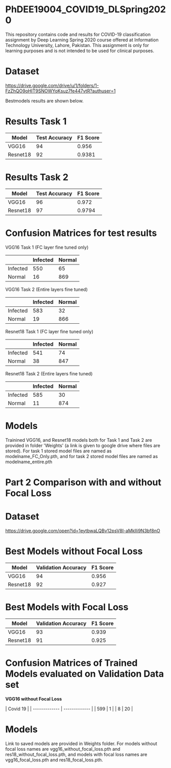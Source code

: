# PhDEE19004_COVID19_DLSpring2020
This repository contains code and results for COVID-19 classification assignment by Deep Learning Spring 2020 course offered at Information Technology University, Lahore, Pakistan. This assignment is only for learning purposes and is not intended to be used for clinical purposes.


# Dataset
https://drive.google.com/drive/u/1/folders/1-FzZhQO9oHIT9SNOWYoKsuz7fe447vtR?authuser=1


Bestmodels results are shown below. 

# Results Task 1

| Model         | Test Accuracy | F1 Score |
| ------------- | ------------- | -------- |
|     VGG16     |       94      |    0.956 |
|   Resnet18    |       92      |   0.9381 |


# Results Task 2

| Model         | Test Accuracy | F1 Score |
| ------------- | ------------- | -------- |
|     VGG16     |       96      |    0.972 |
|   Resnet18    |       97      |   0.9794 |

# Confusion Matrices for test results

VGG16 Task 1 (FC layer fine tuned only)

|               |    Infected   |   Normal |
| ------------- | ------------- | -------- |
|   Infected    |      550      |      65  |
|    Normal     |       16      |     869  |

VGG16 Task 2 (Entire layers fine tuned)

|               |    Infected   |   Normal |
| ------------- | ------------- | -------- |
|   Infected    |      583      |      32  |
|    Normal     |       19      |     866  |

Resnet18 Task 1 (FC layer fine tuned only)

|               |    Infected   |   Normal |
| ------------- | ------------- | -------- |
|   Infected    |      541      |      74  |
|    Normal     |       38      |     847  |

Resnet18 Task 2 (Entire layers fine tuned)

|               |    Infected   |   Normal |
| ------------- | ------------- | -------- |
|   Infected    |      585      |      30  |
|    Normal     |       11      |     874  |


# Models

Trainined VGG16, and Resnet18 models both for Task 1 and Task 2 are provided in folder 'Weights' (a link is given to google drive where files are stored). For task 1 stored model files are named as modelname_FC_Only.pth, and for task 2 stored model files are named as modelname_entire.pth
#
# Part 2 Comparison with and without Focal Loss

# Dataset
https://drive.google.com/open?id=1eytbwaLQBv12psV8I-aMkIli9N3bf8nO

# Best Models without Focal Loss

|       Model         | Validation Accuracy | F1 Score |
| ------------------- | ------------------- | -------- |
|        VGG16        |          94         |    0.956 |
|      Resnet18       |          92         |    0.927 |


# Best Models with Focal Loss

|       Model         | Validation Accuracy | F1 Score |
| ------------------- | ------------------- | -------- |
|        VGG16        |          93         |    0.939 |
|      Resnet18       |          91         |    0.925 |

#
# Confusion Matrices of Trained Models evaluated on Validation Data set
**VGG16 without Focal Loss**

|             Covid 19          |
| ------------- | ------------- |
|     599       |       1       |
|       8       |       20      |


#
# Models
Link to saved models are provided in Weights folder. For models without focal loss names are vgg16_without_focal_loss.pth and res18_without_focal_loss.pth, and models with focal loss names are vgg16_focal_loss.pth and res18_focal_loss.pth.
